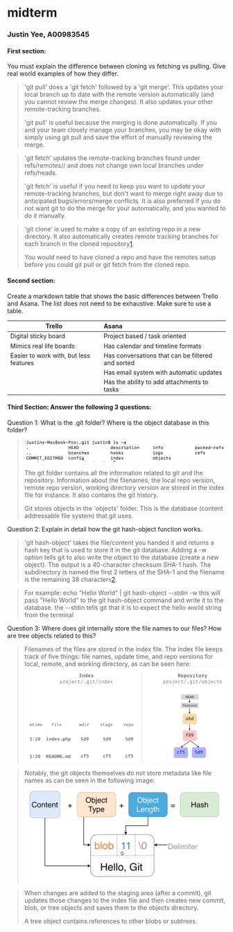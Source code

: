 # midterm
### Justin Yee, A00983545

#### First section:
You must explain the difference between cloning vs fetching vs pulling. Give real world    examples of how they differ.

>'git pull' does a 'git fetch' followed by a 'git merge'. This updates your local branch up to date with the remote version automatically (and you cannot review the merge changes). It also updates your other remote-tracking branches.
>
>'git pull' is useful because the merging is done automatically. If you and your team closely manage your branches, you may be okay with simply using git pull and save the effort of manually reviewing the merge.

>'git fetch' updates the remote-tracking branches found under refs/remotes/<remote>/ and does not change own local branches under refs/heads.
>
>'git fetch' is useful if you need to keep you want to update your remote-tracking branches, but don't want to merge right away due to anticipated bugs/errors/merge conflicts. It is also preferred if you do not want git to do the merge for your automatically, and you wanted to do it manually.

>'git clone' is used to make a copy of an existing repo in a new directory. It also automatically creates remote tracking branches for each branch in the cloned repository[1][1].
>
>You would need to have cloned a repo and have the remotes setup before you could git pull or git fetch from the cloned repo.




#### Second section:
Create a markdown table that shows the basic differences between Trello and Asana. The list does not need to be exhaustive. Make sure to use a table.

| Trello        | Asana         |
| ------------- |:-------------| 
| Digital sticky board      | Project based / task oriented | 
| Mimics real life boards      | Has calendar and timeline formats      |   
| Easier to work with, but less features | Has conversations that can be filtered and sorted      |
| | Has email system with automatic updates|
| | Has the ability to add attachments to tasks |

#### Third Section: Answer the following 3 questions:

Question 1: What is the .git folder? Where is the object database in this folder?

>![git folder](git-folder.png)
>
>The git folder contains all the information related to git and the repository. Information about the filenames, the local repo version, remote repo version, working directory version are stored in the index file for instance. It also contains the git history.
>
>Git stores objects in the 'objects' folder. This is the database (content addressable file system) that git uses.

Question 2: Explain in detail how the git hash-object function works. 

>'git hash-object' takes the file/content you handed it and returns a hash key that is used to store it in the git database. Adding a -w option tells git to also write the object to the database (create a new object). The output is a 40-character checksum SHA-1 hash. The subdirectory is named the first 2 letters of the SHA-1 and the filename is the remaining 38 characters[2].

>For example:
>echo "Hello World" | git hash-object --stdin -w
>this will pass "Hello World" to the git hash-object command and write it to the database. the --stdin tells git that it is to expect the hello world string from the terminal


Question 3: Where does git internally store the file names to our files? How are tree objects related to this?

>Filenames of the files are stored in the index file. The index file keeps track of five things: file names, update time, and repo versions for local, remote, and working directory, as can be seen here:
![index file](index-file.png)

>Notably, the git objects themselves do not store metadata like file names as can be seen in the following image:
![blob object](git-object.png)

>When changes are added to the staging area (after a commit), git updates those changes to the index file and then creates new commit, blob, or tree objects and saves them to the objects directory.
>
>A tree object contains references to other blobs or subtrees.


[1]: https://git-scm.com/docs/git-clone
[2]: https://git-scm.com/book/en/v2/Git-Internals-Git-Objects